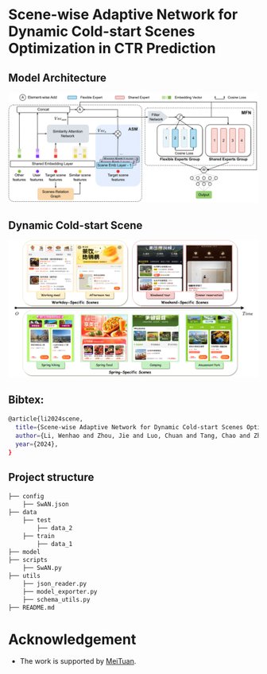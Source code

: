# Scene-wise Adaptive Network for Dynamic Cold-start Scenes Optimization in CTR Prediction

## Model Architecture
![hustlin_erd](./model_architecture.png)

## Dynamic Cold-start Scene
![hustlin_erd](./dynamic.png)

## Bibtex:
```sh
@article{li2024scene,
  title={Scene-wise Adaptive Network for Dynamic Cold-start Scenes Optimization in CTR Prediction},
  author={Li, Wenhao and Zhou, Jie and Luo, Chuan and Tang, Chao and Zhang, Kun and Zhao, Shixiong},
  year={2024},
}
```

## Project structure
```
├── config
    ├── SwAN.json
├── data 
    ├── test
        ├── data_2
    ├── train
        ├── data_1
├── model
├── scripts
    ├── SwAN.py
├── utils
    ├── json_reader.py
    ├── model_exporter.py
    ├── schema_utils.py     
├── README.md
```

[//]: # (## Quick start)

[//]: # (### [Ali-CCP: Alibaba Click and Conversion Prediction]&#40;https://tianchi.aliyun.com/dataset/dataDetail?dataId=408&#41;)

[//]: # (```bash)

[//]: # (cd code/aliccp)

[//]: # (sh run.sh)

[//]: # (```)

[//]: # (### Synthetic DataSet )

[//]: # (```bash)

[//]: # (cd code/synthetic_dataset)

[//]: # (sh run.sh)

[//]: # (```)

# Acknowledgement
 - The work is supported by [MeiTuan](https://www.meituan.com).
